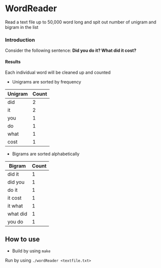 # WordReader
Read a text file up to 50,000 word long and spit out number of unigram and bigram in the list

### Introduction
Consider the following sentence: **Did you do it? What did it cost?**

#### Results
Each individual word will be cleaned up and counted
* Unigrams are sorted by frequency

|Unigram |Count|
|--------|-----|
|did     | 2   |
|it      | 2   |
|you     | 1   |
|do      | 1   |
|what    | 1   |
|cost    | 1   |

* Bigrams are sorted alphabetically

|Bigram  |Count|
|--------|-----|
|did it  | 1   |
|did you | 1   |
|do it   | 1   |
|it cost | 1   |
|it what | 1   |
|what did| 1   |
|you do  | 1   |

## How to use
* Build by using `make`

Run by using `./wordReader <textfile.txt>`

